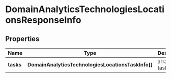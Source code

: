 # DomainAnalyticsTechnologiesLocationsResponseInfo

## Properties

| Name | Type | Description | Notes |
|------------ | ------------- | ------------- | -------------|
**tasks** | **DomainAnalyticsTechnologiesLocationsTaskInfo[]** | array of tasks |[optional]|